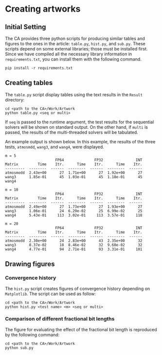# Creating artworks

## Initial Setting

The CA provides three python scripts for producing similar tables and figures to the ones in the article: `table.py`, `hist.py`, and  `sub.py`. These scripts depend on some external libraries; those must be installed first. Since we have compiled all the necessary library information in `requirements.txt`, you can install them with the following command.

```shell
pip install -r requirements.txt
```

## Creating tables

The `table.py` script display tables using the text results in the `Result` directory:

```shell
cd <path to the CA>/Work/Artwork
python table.py <seq or multi>
```

If `seq` is passed to the runtime argument, the test results for the sequential solvers will be shown on standard output. On the other hand, if `multi` is passed, the results of the multi-threaded solvers will be tabulated. 

An example output is shown below. In this example, the results of the three tests, `atmosmdd`, `wang3`, and `wang4`, were displayed.

```
m = 5
                       FP64              FP32               INT
Matrix         Time    Itr.      Time    Itr.      Time    Itr.
---------  --------  ------  --------  ------  --------  ------
atmosmodd  2.43e+00      27  1.71e+00      27  1.92e+00      27
wang3      1.85e-01      45  1.03e-01      45  1.18e-01      45
wang4

m = 10
                       FP64              FP32               INT
Matrix         Time    Itr.      Time    Itr.      Time    Itr.
---------  --------  ------  --------  ------  --------  ------
atmosmodd  2.49e+00      27  1.73e+00      27  1.93e+00      27
wang3      1.06e-01      24  6.29e-02      25  6.99e-02      25
wang4      5.43e-01     113  3.02e-01     113  3.57e-01     118

m = 20
                       FP64              FP32               INT
Matrix         Time    Itr.      Time    Itr.      Time    Itr.
---------  --------  ------  --------  ------  --------  ------
atmosmodd  2.30e+00      24  2.83e+00      43  2.35e+00      32
wang3      8.37e-02      18  8.46e-02      32  9.60e-02      32
wang4      4.77e-01      94  2.71e-01      93  3.31e-01     101
```

## Drawing figures

### Convergence history

The `hist.py` script creates figures of convergence history depending on `Matplotlib`. The script can be used as follow:

```shell
cd <path to the CA>/Work/Artwork
python hist.py <test name> <m> <seq or multi>
```

### Comparison of different fractional bit lengths

The figure for evaluating the effect of the fractional bit length is reproduced by the following command:

```shell
cd <path to the CA>/Work/Artwork
python sub.py 
```



